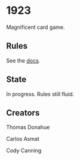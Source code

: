 1923
====
Magnificent card game. 

Rules
-----
See the [docs](https://github.com/donahut/1923/tree/master/docs).

State
-----
In progress. Rules still fluid.


Creators
--------
Thomas Donahue

Carlos Asmat

Cody Canning
